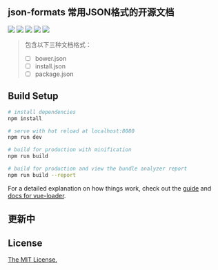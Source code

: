 ## json-formats 常用JSON格式的开源文档

![](https://img.shields.io/badge/vue-2.5.2-green.svg) ![](https://img.shields.io/badge/vue--router-3.0.1-green.svg) ![](https://img.shields.io/badge/npm-%3E%3D%203.0.0-green.svg) ![](https://img.shields.io/badge/node-%3E%3D%204.0.0-green.svg) ![](https://img.shields.io/npm/l/NeteaseCloudMusicApi.svg)


> 包含以下三种文档格式：
> 
> * [ ] bower.json
> * [ ] install.json
> * [ ] package.json

## Build Setup

``` bash
# install dependencies
npm install

# serve with hot reload at localhost:8080
npm run dev

# build for production with minification
npm run build

# build for production and view the bundle analyzer report
npm run build --report
```

For a detailed explanation on how things work, check out the [guide](http://vuejs-templates.github.io/webpack/) and [docs for vue-loader](http://vuejs.github.io/vue-loader).

## 更新中

## License
[The MIT License.](https://github.com/transloadit/uppy/blob/master/LICENSE)


